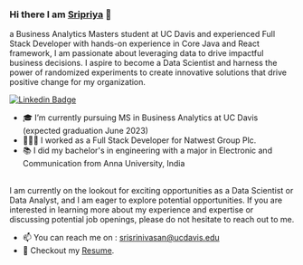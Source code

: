 ### Hi there I am <a href="https://sripriya97.github.io/" target="_blank">Sripriya</a>  👋


a Business Analytics Masters student at UC Davis and experienced Full Stack Developer with hands-on experience in Core Java and React framework, I am passionate about leveraging data to drive impactful business decisions. I aspire to become a Data Scientist and harness the power of randomized experiments to create innovative solutions that drive positive change for my organization.

[![Linkedin Badge](https://img.shields.io/badge/-LinkedIn-0e76a8?style=flat-square&logo=Linkedin&logoColor=white)](https://www.linkedin.com/in/sripriya-srini/)

- 🎓 I’m currently pursuing MS in Business Analytics at UC Davis (expected graduation June 2023)
- 👩🏻‍💻 I worked as a Full Stack Developer for Natwest Group Plc.
- 📚 I did my bachelor's in engineering with a major in Electronic and Communication from Anna University, India
</br>
I am currently on the lookout for exciting opportunities as a Data Scientist or Data Analyst, and I am eager to explore potential opportunities. If you are interested in learning more about my experience and expertise or discussing potential job openings, please do not hesitate to reach out to me.

- 📫 You can reach me on : srisrinivasan@ucdavis.edu
- 📝 Checkout my [Resume](https://drive.google.com/file/d/19z5Ih8CPcvEnMhKI-yjOGRYZMWv7vZzL/view).



